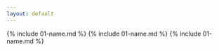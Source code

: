 ```yaml
---
layout: default
---
```


{% include 01-name.md %}
{% include 01-name.md %}
{% include 01-name.md %}

